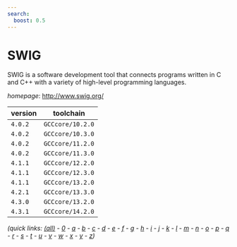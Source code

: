 ```yaml
---
search:
  boost: 0.5
---
```

# SWIG

SWIG is a software development tool that connects programs written in C and C++ with  a variety of high-level programming languages.

*homepage*: <http://www.swig.org/>

version | toolchain
--------|----------
``4.0.2`` | ``GCCcore/10.2.0``
``4.0.2`` | ``GCCcore/10.3.0``
``4.0.2`` | ``GCCcore/11.2.0``
``4.0.2`` | ``GCCcore/11.3.0``
``4.1.1`` | ``GCCcore/12.2.0``
``4.1.1`` | ``GCCcore/12.3.0``
``4.1.1`` | ``GCCcore/13.2.0``
``4.2.1`` | ``GCCcore/13.3.0``
``4.3.0`` | ``GCCcore/13.2.0``
``4.3.1`` | ``GCCcore/14.2.0``


*(quick links: [(all)](../index.md) - [0](../0/index.md) - [a](../a/index.md) - [b](../b/index.md) - [c](../c/index.md) - [d](../d/index.md) - [e](../e/index.md) - [f](../f/index.md) - [g](../g/index.md) - [h](../h/index.md) - [i](../i/index.md) - [j](../j/index.md) - [k](../k/index.md) - [l](../l/index.md) - [m](../m/index.md) - [n](../n/index.md) - [o](../o/index.md) - [p](../p/index.md) - [q](../q/index.md) - [r](../r/index.md) - [s](../s/index.md) - [t](../t/index.md) - [u](../u/index.md) - [v](../v/index.md) - [w](../w/index.md) - [x](../x/index.md) - [y](../y/index.md) - [z](../z/index.md))*

